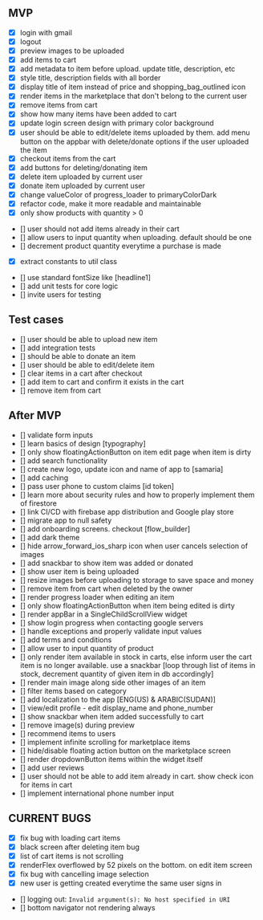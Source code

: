 
## MVP
- [x] login with gmail
- [x] logout
- [x] preview images to be uploaded
- [x] add items to cart
- [x] add metadata to item before upload. update title, description, etc
- [x] style title, description fields with all border
- [x] display title of item instead of price and shopping_bag_outlined icon
- [x] render items in the marketplace that don't belong to the current user
- [x] remove items from cart
- [x] show how many items have been added to cart
- [x] update login screen design with primary color background
- [x] user should be able to edit/delete items uploaded by them. add menu button on the appbar with delete/donate options if the user uploaded the item
- [x] checkout items from the cart
- [x] add buttons for deleting/donating item
- [x] delete item uploaded by current user
- [x] donate item uploaded by current user
- [x] change valueColor of progress_loader to primaryColorDark
- [x] refactor code, make it more readable and maintainable
- [x] only show products with quantity > 0
- [] user should not add items already in their cart
- [] allow users to input quantity when uploading. default should be one
- [] decrement product quantity everytime a purchase is made
- [x] extract constants to util class
- [] use standard fontSize like [headline1]
- [] add unit tests for core logic
- [] invite users for testing

## Test cases 
- [] user should be able to upload new item
- [] add integration tests
- [] should be able to donate an item
- [] user should be able to edit/delete item 
- [] clear items in a cart after checkout
- [] add item to cart and confirm it exists in the cart 
- [] remove item from cart 

## After MVP
- [] validate form inputs
- [] learn basics of design [typography]
- [] only show floatingActionButton on item edit page when item is dirty
- [] add search functionality
- [] create new logo, update icon and name of app to [samaria]
- [] add caching
- [] pass user phone to custom claims [id token]
- [] learn more about security rules and how to properly implement them of firestore
- [] link CI/CD with firebase app distribution and Google play store
- [] migrate app to null safety
- [] add onboarding screens. checkout [flow_builder]
- [] add dark theme
- [] hide arrow_forward_ios_sharp icon when user cancels selection of images
- [] add snackbar to show item was added or donated
- [] show user item is being uploaded
- [] resize images before uploading to storage to save space and money
- [] remove item from cart when deleted by the owner
- [] render progress loader when editing an item
- [] only show floatingActionButton when item being edited is dirty
- [] render appBar in a SingleChildScrollView widget
- [] show login progress when contacting google servers
- [] handle exceptions and properly validate input values
- [] add terms and conditions
- [] allow user to input quantity of product
- [] only render item available in stock in carts, else inform user the cart item is no longer available. use a snackbar [loop through list of items in stock, decrement quantity of given item in db accordingly]
- [] render main image along side other images of an item
- [] filter items based on category
- [] add localization to the app [ENG(US) & ARABIC(SUDAN)]
- [] view/edit profile - edit display_name and phone_number
- [] show snackbar when item added successfully to cart
- [] remove image(s) during preview
- [] recommend items to users
- [] implement infinite scrolling for marketplace items
- [] hide/disable floating action button on the marketplace screen
- [] render dropdownButton items within the widget itself
- [] add user reviews
- [] user should not be able to add item already in cart. show check icon for items in cart
- [] implement international phone number input

## CURRENT BUGS
- [x] fix bug with loading cart items
- [x] black screen after deleting item bug
- [x] list of cart items is not scrolling
- [x] renderFlex overflowed by 52 pixels on the bottom. on edit item screen
- [x] fix bug with cancelling image selection
- [x] new user is getting created everytime the same user signs in
- [] logging out: `Invalid argument(s): No host specified in URI`
- [] bottom navigator not rendering always
